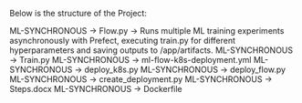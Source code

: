 Below is the structure of the Project:

ML-SYNCHRONOUS -> Flow.py -> Runs multiple ML training experiments asynchronously with Prefect, executing train.py for different hyperparameters and saving outputs to /app/artifacts.
ML-SYNCHRONOUS -> Train.py
ML-SYNCHRONOUS -> ml-flow-k8s-deployment.yml
ML-SYNCHRONOUS -> deploy_k8s.py
ML-SYNCHRONOUS -> deploy_flow.py
ML-SYNCHRONOUS -> create_deployment.py
ML-SYNCHRONOUS -> Steps.docx
ML-SYNCHRONOUS -> Dockerfile
